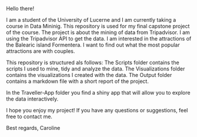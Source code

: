Hello there!

I am a student of the University of Lucerne and I am currently taking a course in Data Mininig. This repository is used for my final capstone project of the course. The project is about the mining of data from Tripadvisor. I am using the Tripadvisor API to get the data. I am interested in the attractions of the Balearic island Formentera. I want to find out what the most popular attractions are with couples. 

This repository is structured als follows: 
The Scripts folder contains the scripts I used to mine, tidy and analyze the data.
The Visualizations folder contains the visualizations I created with the data.
The Output folder contains a markdown file with a short report of the project.

In the Traveller-App folder you find a shiny app that will allow you to explore the data interactively.

I hope you enjoy my project! If you have any questions or suggestions, feel free to contact me.

Best regards,
Caroline